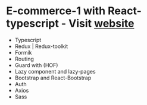# E-commerce-1 with React-typescript - Visit [website](https://e-commerce-1-react.onrender.com/)

- Typescript
- Redux | Redux-toolkit
- Formik
- Routing
- Guard with (HOF)
- Lazy component and lazy-pages
- Bootstrap and React-Bootstrap
- Auth
- Axios
- Sass
